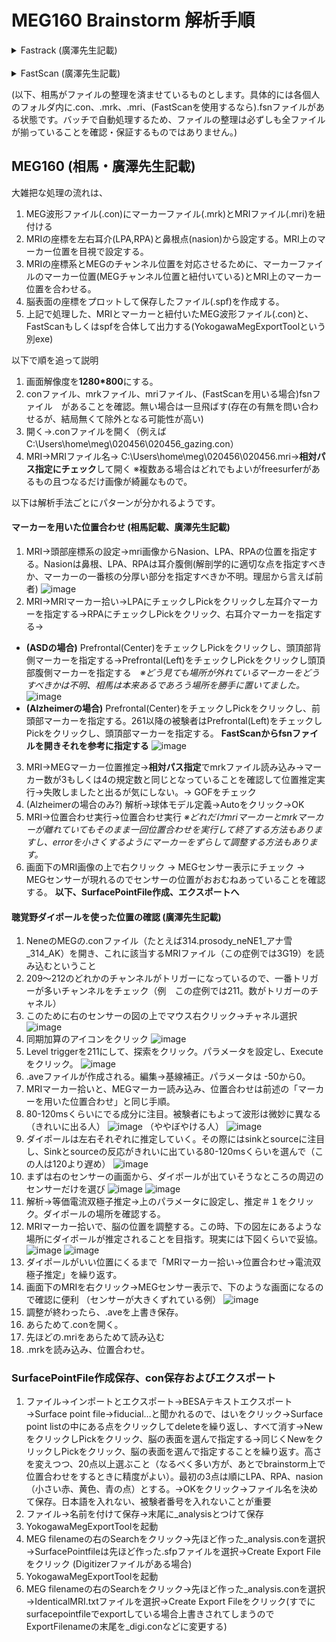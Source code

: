 # MEG160 Brainstorm 解析手順

<details>

  <summary>Fastrack (廣澤先生記載)</summary>

- D:\HDD_backup\_Gamma\Fastrak\020100_HS_Fastrakの020100_HS_MEG用マーカー　をExcelにドロップして開く
- データのある列を選択
- データタブをアクティブにする。
- 区切り位置をクリック→次へ→次へ→完了
- D:\HDD_backup\Gunma_Templete_MRI_Tool\2014_7_林先生ソフトの座標並び替えシート　を開く
- 先ほどのデータを黄色ハイライトの領域にコピペ
- 平行移動後の座標の値、オレンジでハイライトされた5行をコピーする
- メモ帳にペースト
- 020100_marker5.txtとしてD:\HDD_backup\_Gamma\Fastrak_markersに保存する。
- 平行移動後の座標の値、ハイライトされていない3行をコピーする
- メモ帳にペースト
- 020100_marker3.txtとしてD:\HDD_backup\_Gamma\Fastrak_markersに保存する

- D:\HDD_backup\Gunma_Templete_MRI_Tool\2014_7_林先生ソフト からBambiAnalysis_ver2.exeを起動
- ファイル→開く→体表5点.txt→先ほどの020100_marker5.txtを選択する。
- ファイル→開く→コイルマーカー点（3点）→先ほどの020100_marker3.txtを選択する。
- 解析→体表点傾き補正
- Save CSV→020100tilt_correctedとして保存する。
- 保存したファイルを開いて”post”の下の5×3の数字をコピー
- メモ帳にペーストして020100corrected_5.txtとして保存する。
- ”post coil marker”の下の3×3の数字をコピー
- メモ帳にペーストして020100corrected_3.txtとして保存する。

- BambiAnalysis_ver2.exeに戻る。フォーム→TemplateAnalysisと選択
- 1),5)デフォルト読み込み　ボタンをクリック
- 3)解析対象の体表5点データ読み込み　ボタンをクリック
- 先ほどの020100corrected_5.txtを選択
- 4)解析　ボタンをクリック
- テンプレートパス表示をクリック
- 出てきたパスをコピペする（ここではC:\BambiTempData\体表５点\5y_case05.txt）

</details>
 
<details>

  <summary>FastScan (廣澤先生記載)</summary>

- D:\HDD_backup\Polhemus\FastSCANからFastSCANを起動
- Openをクリック
- .fsnファイルを開く（ここではD:\HDD_backup\_Gamma\FastScan\020213_MKにある020213_MK.fsn）
- Stylus listを開く。一つ一つクリックして、下記の位置になっていることを確認
  - Stylus1 Nasion
  - Stylus 2 Cz
  - Stylus 3 LPL(左耳)
  - Stylus 4 RPL(右耳)
  - Stylus 5 Inion
  - Stylus 6 C3
  - Stylus 7 C4
  - Stylus 8 Fz
- Export as→Sweepsを選択
- ファイル名は020213sweeps、左からBounding Box、Cloud of Points、Text-Windows(CRLF)とチェックしてD:\HDD_backup\_Gammaに保存。
- Do you want to export the stylus points as well? に対し、はいを選択
- ファイル名を 020213stylusとし、左からBounding Box, Points + Normals, Text, windows (CRLF) としてD:\HDD_backup\_Gamma\FastScan_markersに保存する

- こうして生成された二つの.txtファイルを開く。
- 最初のファイルは上の4行を、_stylusファイルは上の3行を削除して上書き保存する。
- 上記でStylus listの順序が違っていた場合、この段階で並び替える

- BambiAnalysis_ver2.exeを起動
- フォーム→For FastScan Analysis
- Open FastScan (marker points) をクリックし、_stylusのファイルを選択
- Open FastScan (Sweep)をクリックし、_sweepsのファイルを選択
- Save CSV transformed marker をクリックし、020222tr_markerとして保存
- できた.csvファイルをエクセルで開く
- ファイル→名前を付けて保存→テキスト（タブ区切り）として保存。ファイル名はそのままでOK。

- BambiAnalysis_ver2に戻る。
- ファイル→開く→FastScan変換後StylusData→上でできた_marker.txtを選択（ここでは020222_marker.txt）
- ファイル→名前を付けて保存→CSV data→体表5点→番号_5として保存（ここでは020222_5.csvとなる）
- できたcsvファイルをエクセルで開き、ファイル→名前を付けて保存→テキスト（タブ区切り）として保存（ここでは020222_5.txtとなる）

- D:\2014_7_林先生ソフト\MATLAB送付用プログラムにあるBambiBrain_ver01を起動
（MATLAB2014a compiler runtimeが必要-http://www.mathworks.com/products/compiler/mcr/index.html）
- DB 5-points Open without correcti…をクリック
- D:\2014_7_林先生ソフト\MATLAB送付用プログラム\TiltCorrect_ALL_Surf-5-points_ForKUにあるすべてのファイルを選択し、開くをクリック。
- OPEN MEG 5 pointsをクリック
- 先ほど作成した020222_5.txtを選択する。この際、ダミーで04y_case01.txtも選択する。
- Results auto Saveにチェック
- Tilt correction for MEGをクリック
- Analysis for 5-pointsをクリック
- TemplateSelected_020222_5.txtが目的のファイル。
- 開くと、B1が最適なテンプレートのNoになっている。今回は27なので、D:\2014_7_林先生ソフト\MATLAB送付用プログラム- \TiltCorrect_ALL_Surf-5-points_ForKU フォルダの中にあるNo_027_TiltCorrect_5points_03y_case17.txt、すなわち03y_case17.rawが目的のファイルとなる。（C:\BambiTempData\ 3y_case17）

- ImageJを開く（https://imagej.nih.gov/ij/download.htmlからダウンロード、zipを展開するだけで使用可能）
- File→Import→Rawと選択
- 対応する.rawファイル（ここではD:\HDD_backup\_Gamma\Fastrak_markersにある020100corrected_5.txt_template_64_withAffine_Ver7_lank1.raw）を選択
- パラメータは上から 16 bit Unsigned, 256, 256, 0, 256, 0で、Little-endian byte orderにチェック。
- File→Save As→Analyze 7.5で、D:\HDD_backup\_Gamma\Fastrak_markersに保存する。名前はデフォルトでOK

- MegLaboratoryを起動
- ファイル→ MRIファイル→ANALYZE形式データからMRIファイルを作成
- Addをクリック
- ImageJで作成したAnalyze形式データのうち、.hdrを選択（ここでは5y_case05.hdr）
- OKを選択し、020100MRIとして保存する。

</details>

(以下、相馬がファイルの整理を済ませているものとします。具体的には各個人のフォルダ内に.con、.mrk、.mri、(FastScanを使用するなら).fsnファイルがある状態です。バッチで自動処理するため、ファイルの整理は必ずしも全ファイルが揃っていることを確認・保証するものではありません。)

## MEG160 (相馬・廣澤先生記載)

大雑把な処理の流れは、
1. MEG波形ファイル(.con)にマーカーファイル(.mrk)とMRIファイル(.mri)を紐付ける
2. MRIの座標を左右耳介(LPA,RPA)と鼻根点(nasion)から設定する。MRI上のマーカー位置を目視で設定する。
3. MRIの座標系とMEGのチャンネル位置を対応させるために、マーカーファイルのマーカー位置(MEGチャンネル位置と紐付いている)とMRI上のマーカー位置を合わせる。
4. 脳表面の座標をプロットして保存したファイル(.spf)を作成する。
5. 上記で処理した、MRIとマーカーと紐付いたMEG波形ファイル(.con)と、FastScanもしくはspfを合体して出力する(YokogawaMegExportToolという別exe)

以下で順を追って説明
1. 画面解像度を**1280*800**にする。
2. conファイル、mrkファイル、mriファイル、(FastScanを用いる場合)fsnファイル　があることを確認。無い場合は一旦飛ばす(存在の有無を問い合わせるが、結局無くて除外となる可能性が高い)
3. 開く→.conファイルを開く（例えばC:\Users\home\meg\020456\020456_gazing.con）
4. MRI→MRIファイル名→ C:\Users\home\meg\020456\020456.mri→**相対パス指定にチェック**して開く ※複数ある場合はどれでもよいがfreesurferがあるもの且つなるだけ画像が綺麗なもので。

以下は解析手法ごとにパターンが分かれるようです。
#### マーカーを用いた位置合わせ (相馬記載、廣澤先生記載)
1. MRI→頭部座標系の設定→mri画像からNasion、LPA、RPAの位置を指定する。Nasionは鼻根、LPA、RPAは耳介腹側(解剖学的に適切な点を指定すべきか、マーカーの一番核の分厚い部分を指定すべきか不明。理屈から言えば前者)
![image](https://github.com/sirsoldano/brainstorm_BCT/assets/25501011/c30b7cda-5929-41ff-ae99-e03b309fe6af)
2. MRI→MRIマーカー拾い→LPAにチェックしPickをクリックし左耳介マーカーを指定する→RPAにチェックしPickをクリック、右耳介マーカーを指定する→
  - **(ASDの場合)** Prefrontal(Center)をチェックしPickをクリックし、頭頂部背側マーカーを指定する→Prefrontal(Left)をチェックしPickをクリックし頭頂部腹側マーカーを指定する　*※どう見ても場所が外れているマーカーをどうすべきかは不明、相馬は本来あるであろう場所を勝手に置いてました。*
![image](https://github.com/sirsoldano/brainstorm_BCT/assets/25501011/cfbea2e2-4519-42ad-b807-f9600cca2d8f)
  - **(Alzheimerの場合)** Prefrontal(Center)をチェックしPickをクリックし、前頭部マーカーを指定する。261以降の被験者はPrefrontal(Left)をチェックしPickをクリックし、頭頂部マーカーを指定する。 **FastScanからfsnファイルを開きそれを参考に指定する**
![image](https://github.com/sirsoldano/brainstorm_BCT/assets/25501011/4c4ef4fc-80f5-4b60-9b13-4f8ac31fe939)

3. MRI→MEGマーカー位置推定→**相対パス指定**でmrkファイル読み込み→マーカー数が3もしくは4の規定数と同じとなっていることを確認して位置推定実行→失敗しましたと出るが気にしない。→ GOFをチェック
4. (Alzheimerの場合のみ?) 解析→球体モデル定義→Autoをクリック→OK
5. MRI→位置合わせ実行→位置合わせ実行 *※どれだけmriマーカーとmrkマーカーが離れていてもそのまま一回位置合わせを実行して終了する方法もありますし、errorを小さくするようにマーカーをずらして調整する方法もあります。*
6. 画面下のMRI画像の上で右クリック → MEGセンサー表示にチェック → MEGセンサーが現れるのでセンサーの位置がおおむねあっていることを確認する。
**以下、SurfacePointFile作成、エクスポートへ**

#### 聴覚野ダイポールを使った位置の確認 (廣澤先生記載)
1. NeneのMEGの.conファイル（たとえば314.prosody_neNE1_アナ雪_314_AK）を開き、これに該当するMRIファイル（この症例では3G19）を読み込むということ
2. 209～212のどれかのチャンネルがトリガーになっているので、一番トリガーが多いチャンネルをチェック（例　この症例では211。数がトリガーのチャネル）
3. このために右のセンサーの図の上でマウス右クリック→チャネル選択
![image](https://github.com/sirsoldano/brainstorm_BCT/assets/25501011/2e6fb158-ba09-4449-b28a-aebb43e73f78)
4. 同期加算のアイコンをクリック
![image](https://github.com/sirsoldano/brainstorm_BCT/assets/25501011/0a701e04-7169-434d-b5ea-797bf6a35b7d)
5. Level triggerを211にして、探索をクリック。パラメータを設定し、Executeをクリック。
![image](https://github.com/sirsoldano/brainstorm_BCT/assets/25501011/8328bdc9-5136-43c2-88de-7dc550808f40)
6. .aveファイルが作成される。編集→基線補正。パラメータは -50から0。
7. MRIマーカー拾いと、MEGマーカー読み込み、位置合わせは前述の「マーカーを用いた位置合わせ」と同じ手順。
8. 80-120msくらいにでる成分に注目。被験者にもよって波形は微妙に異なる
（きれいに出る人）
![image](https://github.com/sirsoldano/brainstorm_BCT/assets/25501011/1fd2e3ff-66ac-4a41-8c63-e42f858002e9)
（ややぼやける人）
![image](https://github.com/sirsoldano/brainstorm_BCT/assets/25501011/b55adcbf-8190-4546-a195-307a183a3fb9)
9. ダイポールは左右それぞれに推定していく。その際にはsinkとsourceに注目し、Sinkとsourceの反応がきれいに出ている80-120msくらいを選んで（この人は120より遅め）
![image](https://github.com/sirsoldano/brainstorm_BCT/assets/25501011/8d2d51cb-6fe1-4eb8-8fd1-9fc985bba863)
10. まずは右のセンサーの画面から、ダイポールが出ていそうなところの周辺のセンサーだけを選び
![image](https://github.com/sirsoldano/brainstorm_BCT/assets/25501011/ac706dcc-47a1-42e4-89e8-2256bfac1dc3)
![image](https://github.com/sirsoldano/brainstorm_BCT/assets/25501011/c8918a6c-c311-47e1-9686-f7cb2436da06)
11. 解析→等価電流双極子推定→上のパラメータに設定し、推定＃１をクリック。ダイポールの場所を確認する。
12. MRIマーカー拾いで、脳の位置を調整する。この時、下の図左にあるような場所にダイポールが推定されることを目指す。現実には下図くらいで妥協。
![image](https://github.com/sirsoldano/brainstorm_BCT/assets/25501011/6946faf0-497b-4106-b379-459d2f2646d4)
![image](https://github.com/sirsoldano/brainstorm_BCT/assets/25501011/700fd1fd-30f2-41c9-8d5c-f7b0e5559892)
13. ダイポールがいい位置にくるまで「MRIマーカー拾い→位置合わせ→電流双極子推定」を繰り返す。
14. 画面下のMRIを右クリック→MEGセンサー表示で、下のような画面になるので確認に便利
（センサーが大きくずれている例）
![image](https://github.com/sirsoldano/brainstorm_BCT/assets/25501011/59aad27b-d4fd-4bec-b4c6-5af45293e364)
15. 調整が終わったら、.aveを上書き保存。
16. あらためて.conを開く。
17. 先ほどの.mriをあらためて読み込む
18. .mrkを読み込み、位置合わせ。


### SurfacePointFile作成保存、con保存およびエクスポート
1. ファイル→インポートとエクスポート→BESAテキストエクスポート→Surface point file→fiducial…と聞かれるので、はいをクリック→Surface point listの中にある点をクリックしてdeleteを繰り返し、すべて消す→NewをクリックしPickをクリック、脳の表面を選んで指定する→同じくNewをクリックしPickをクリック、脳の表面を選んで指定することを繰り返す。高さを変えつつ、20点以上選ぶこと（なるべく多い方が、あとでbrainstorm上で位置合わせをするときに精度がよい）。最初の3点は順にLPA、RPA、nasion（小さい赤、黄色、青の点）とする。→OKをクリック→ファイル名を決めて保存。日本語を入れない、被験者番号を入れないことが重要
2. ファイル→名前を付けて保存→末尾に_analysisとつけて保存
3. YokogawaMegExportToolを起動
4. MEG filenameの右のSearchをクリック→先ほど作った_analysis.conを選択→SurfacePointfileは先ほど作った.sfpファイルを選択→Create Export Fileをクリック
(Digitizerファイルがある場合)
5. YokogawaMegExportToolを起動
6. MEG filenameの右のSearchをクリック→先ほど作った_analysis.conを選択→IdenticalMRI.txtファイルを選択→Create Export Fileをクリック(すでにsurfacepointfileでexportしている場合上書きされてしまうのでExportFilenameの末尾を_digi.conなどに変更する)
